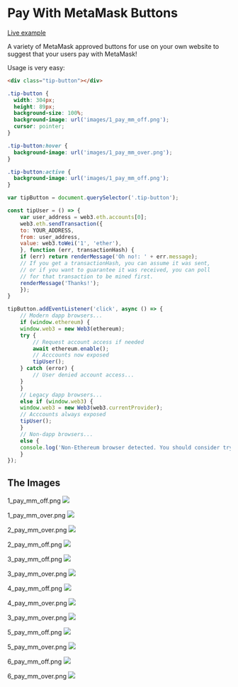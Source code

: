 # Pay With MetaMask Buttons

[Live example](https://metamask.github.io/TipButton/)

A variety of MetaMask approved buttons for use on your own website to suggest that your users pay with MetaMask!

Usage is very easy:

```html
<div class="tip-button"></div>
```

```css
.tip-button {
  width: 304px;
  height: 89px;
  background-size: 100%;
  background-image: url('images/1_pay_mm_off.png');
  cursor: pointer;
}

.tip-button:hover {
  background-image: url('images/1_pay_mm_over.png');
}

.tip-button:active {
  background-image: url('images/1_pay_mm_off.png');
}
```

```javascript
var tipButton = document.querySelector('.tip-button');

const tipUser = () => {
    var user_address = web3.eth.accounts[0];
    web3.eth.sendTransaction({
	to: YOUR_ADDRESS,
	from: user_address,
	value: web3.toWei('1', 'ether'),
    }, function (err, transactionHash) {
	if (err) return renderMessage('Oh no!: ' + err.message);
	// If you get a transactionHash, you can assume it was sent,
	// or if you want to guarantee it was received, you can poll
	// for that transaction to be mined first.
	renderMessage('Thanks!');
    });
}

tipButton.addEventListener('click', async () => {
    // Modern dapp browsers...
    if (window.ethereum) {
	window.web3 = new Web3(ethereum);
	try {
	    // Request account access if needed
	    await ethereum.enable();
	    // Acccounts now exposed
	    tipUser();
	} catch (error) {
	    // User denied account access...
	}
    }
    // Legacy dapp browsers...
    else if (window.web3) {
	window.web3 = new Web3(web3.currentProvider);
	// Acccounts always exposed
	tipUser();
    }
    // Non-dapp browsers...
    else {
	console.log('Non-Ethereum browser detected. You should consider trying MetaMask!');
    }
});
```

## The Images

1_pay_mm_off.png
![](images/1_pay_mm_off.png)

1_pay_mm_over.png
![](images/1_pay_mm_over.png)

2_pay_mm_over.png
![](images/2_pay_mm_over.png)

2_pay_mm_off.png
![](images/2_pay_mm_off.png)

3_pay_mm_off.png
![](images/3_pay_mm_off.png)

3_pay_mm_over.png
![](images/3_pay_mm_over.png)

4_pay_mm_off.png
![](images/4_pay_mm_off.png)

4_pay_mm_over.png
![](images/4_pay_mm_over.png)

3_pay_mm_over.png
![](images/3_pay_mm_over.png)

5_pay_mm_off.png
![](images/5_pay_mm_off.png)

5_pay_mm_over.png
![](images/5_pay_mm_over.png)

6_pay_mm_off.png
![](images/6_pay_mm_off.png)

6_pay_mm_over.png
![](images/6_pay_mm_over.png)


